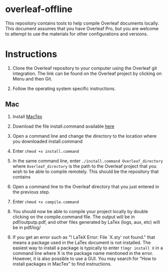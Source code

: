 # overleaf-offline
This repository contains tools to help compile Overleaf documents locally. This document assumes that you have Overleaf Pro, but you are welcome to attempt to use the materials for other configurations and versions. 

# Instructions 

1. Clone the Overleaf repository to your computer using the Overleaf git integration. The link can be found on the Overleaf project by clicking on Menu and then Git. 

2. Follow the operating system specific instructions. 

## Mac 

1. Install [MacTex](https://tug.org/mactex/)

2. Download the file install.command available [here](https://github.com/gkilleen33/overleaf-offline/blob/master/mac/install.command) 

3. Open a command line and change the directory to the location where you downloaded install.command 

4. Enter `chmod +x install.command` 

5. In the same command line, enter `./install.command Overleaf_directory` where `Overleaf_directory` is the path to the Overleaf project that you wish to be able to compile remotely. This should be the repository that contains 

6. Open a command line to the Overleaf directory that you just entered in the previous step. 

7. Enter `chmod +x compile.command` 

8. You should now be able to compile your project locally by double clicking on the compile.command file. The output will be in pdf/outputp.pdf, and other files generated by LaTex (logs, aux, etc) will be in pdf/log/ 

9. If you get an error such as "\! LaTeX Error\: File \`X.sty' not found." that means a package used in the LaTex document is not installed. The easiest way to install a package is typically to enter `tlmgr install X` in a command line where X is the package name mentioned in the error. However, it is also possible to use a GUI. You may search for “How to install packages in MacTex” to find instructions. 
